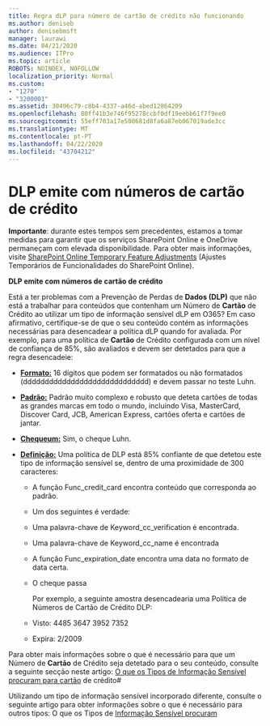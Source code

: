 ```yaml
---
title: Regra dLP para número de cartão de crédito não funcionando
ms.author: deniseb
author: denisebmsft
manager: laurawi
ms.date: 04/21/2020
ms.audience: ITPro
ms.topic: article
ROBOTS: NOINDEX, NOFOLLOW
localization_priority: Normal
ms.custom:
- "1270"
- "3200001"
ms.assetid: 30496c79-c8b4-4337-a46d-abed12864209
ms.openlocfilehash: 80ff41b3e746f95278ccbf0df19eebb61f7f9ee0
ms.sourcegitcommit: 55eff703a17e500681d8fa6a87eb067019ade3cc
ms.translationtype: MT
ms.contentlocale: pt-PT
ms.lasthandoff: 04/22/2020
ms.locfileid: "43704212"
---
```

# <a name="dlp-issues-with-credit-card-numbers"></a>DLP emite com números de cartão de crédito

**Importante**: durante estes tempos sem precedentes, estamos a tomar medidas para garantir que os serviços SharePoint Online e OneDrive permaneçam com elevada disponibilidade. Para obter mais informações, visite [SharePoint Online Temporary Feature Adjustments](https://aka.ms/ODSPAdjustments) (Ajustes Temporários de Funcionalidades do SharePoint Online).

**DLP emite com números de cartão de crédito**

Está a ter problemas com a Prevenção de Perdas de **Dados (DLP)** que não está a trabalhar para conteúdos que contenham um Número de **Cartão** de Crédito ao utilizar um tipo de informação sensível dLP em O365? Em caso afirmativo, certifique-se de que o seu conteúdo contém as informações necessárias para desencadear a política dLP quando for avaliada. Por exemplo, para uma política de **Cartão** de Crédito configurada com um nível de confiança de 85%, são avaliados e devem ser detetados para que a regra desencadeie:
  
- **[Formato:](https://docs.microsoft.com/office365/securitycompliance/what-the-sensitive-information-types-look-for#format-19)** 16 dígitos que podem ser formatados ou não formatados (ddddddddddddddddddddddddddddd) e devem passar no teste Luhn.

- **[Padrão:](https://docs.microsoft.com/office365/securitycompliance/what-the-sensitive-information-types-look-for#pattern-19)** Padrão muito complexo e robusto que deteta cartões de todas as grandes marcas em todo o mundo, incluindo Visa, MasterCard, Discover Card, JCB, American Express, cartões oferta e cartões de jantar.

- **[Chequeum:](https://docs.microsoft.com/office365/securitycompliance/what-the-sensitive-information-types-look-for#checksum-19)** Sim, o cheque Luhn.

- **[Definição:](https://docs.microsoft.com/office365/securitycompliance/what-the-sensitive-information-types-look-for#definition-19)** Uma política de DLP está 85% confiante de que detetou este tipo de informação sensível se, dentro de uma proximidade de 300 caracteres:

  - A função Func_credit_card encontra conteúdo que corresponda ao padrão.

  - Um dos seguintes é verdade:

  - Uma palavra-chave de Keyword_cc_verification é encontrada.

  - Uma palavra-chave de Keyword_cc_name é encontrada

  - A função Func_expiration_date encontra uma data no formato de data certa.

  - O cheque passa

    Por exemplo, a seguinte amostra desencadearia uma Política de Números de Cartão de Crédito DLP:

  - Visto: 4485 3647 3952 7352
  
  - Expira: 2/2009

Para obter mais informações sobre o que é necessário para que um Número de **Cartão** de Crédito seja detetado para o seu conteúdo, consulte a seguinte secção neste artigo: [O que os Tipos de Informação Sensível procuram para cartão](https://docs.microsoft.com/office365/securitycompliance/what-the-sensitive-information-types-look-for#credit-card-number) de crédito#
  
Utilizando um tipo de informação sensível incorporado diferente, consulte o seguinte artigo para obter informações sobre o que é necessário para outros tipos: O que os Tipos de [Informação Sensível procuram](https://docs.microsoft.com/office365/securitycompliance/what-the-sensitive-information-types-look-for)
  